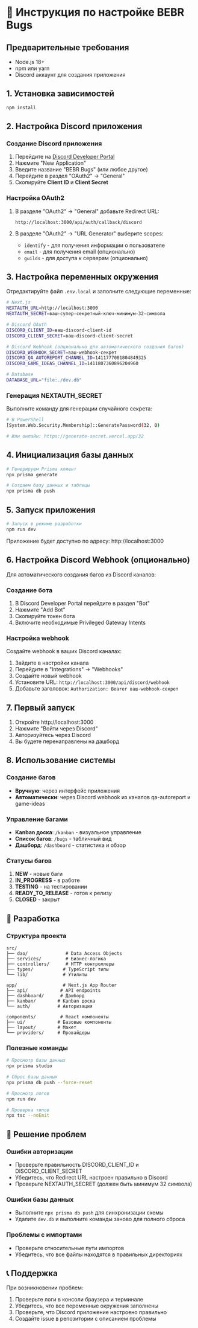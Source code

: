# 🚀 Инструкция по настройке BEBR Bugs

## Предварительные требования

- Node.js 18+ 
- npm или yarn
- Discord аккаунт для создания приложения

## 1. Установка зависимостей

```bash
npm install
```

## 2. Настройка Discord приложения

### Создание Discord приложения

1. Перейдите на [Discord Developer Portal](https://discord.com/developers/applications)
2. Нажмите "New Application"
3. Введите название "BEBR Bugs" (или любое другое)
4. Перейдите в раздел "OAuth2" → "General"
5. Скопируйте **Client ID** и **Client Secret**

### Настройка OAuth2

1. В разделе "OAuth2" → "General" добавьте Redirect URL:
   ```
   http://localhost:3000/api/auth/callback/discord
   ```

2. В разделе "OAuth2" → "URL Generator" выберите scopes:
   - `identify` - для получения информации о пользователе
   - `email` - для получения email (опционально)
   - `guilds` - для доступа к серверам (опционально)

## 3. Настройка переменных окружения

Отредактируйте файл `.env.local` и заполните следующие переменные:

```bash
# Next.js
NEXTAUTH_URL=http://localhost:3000
NEXTAUTH_SECRET=ваш-супер-секретный-ключ-минимум-32-символа

# Discord OAuth
DISCORD_CLIENT_ID=ваш-discord-client-id
DISCORD_CLIENT_SECRET=ваш-discord-client-secret

# Discord Webhook (опционально для автоматического создания багов)
DISCORD_WEBHOOK_SECRET=ваш-webhook-секрет
DISCORD_QA_AUTOREPORT_CHANNEL_ID=1411777081804849325
DISCORD_GAME_IDEAS_CHANNEL_ID=1411807360896204960

# Database
DATABASE_URL="file:./dev.db"
```

### Генерация NEXTAUTH_SECRET

Выполните команду для генерации случайного секрета:

```bash
# В PowerShell
[System.Web.Security.Membership]::GeneratePassword(32, 0)

# Или онлайн: https://generate-secret.vercel.app/32
```

## 4. Инициализация базы данных

```bash
# Генерируем Prisma клиент
npx prisma generate

# Создаем базу данных и таблицы
npx prisma db push
```

## 5. Запуск приложения

```bash
# Запуск в режиме разработки
npm run dev
```

Приложение будет доступно по адресу: http://localhost:3000

## 6. Настройка Discord Webhook (опционально)

Для автоматического создания багов из Discord каналов:

### Создание бота

1. В Discord Developer Portal перейдите в раздел "Bot"
2. Нажмите "Add Bot"
3. Скопируйте токен бота
4. Включите необходимые Privileged Gateway Intents

### Настройка webhook

Создайте webhook в ваших Discord каналах:

1. Зайдите в настройки канала
2. Перейдите в "Integrations" → "Webhooks"
3. Создайте новый webhook
4. Установите URL: `http://localhost:3000/api/discord/webhook`
5. Добавьте заголовок: `Authorization: Bearer ваш-webhook-секрет`

## 7. Первый запуск

1. Откройте http://localhost:3000
2. Нажмите "Войти через Discord"
3. Авторизуйтесь через Discord
4. Вы будете перенаправлены на дашборд

## 8. Использование системы

### Создание багов

- **Вручную**: через интерфейс приложения
- **Автоматически**: через Discord webhook из каналов qa-autoreport и game-ideas

### Управление багами

- **Kanban доска**: `/kanban` - визуальное управление
- **Список багов**: `/bugs` - табличный вид
- **Дашборд**: `/dashboard` - статистика и обзор

### Статусы багов

1. **NEW** - новые баги
2. **IN_PROGRESS** - в работе
3. **TESTING** - на тестировании
4. **READY_TO_RELEASE** - готов к релизу
5. **CLOSED** - закрыт

## 🔧 Разработка

### Структура проекта

```
src/
├── dao/              # Data Access Objects
├── services/         # Бизнес-логика
├── controllers/      # HTTP контроллеры
├── types/           # TypeScript типы
└── lib/             # Утилиты

app/                 # Next.js App Router
├── api/            # API endpoints
├── dashboard/      # Дашборд
├── kanban/        # Kanban доска
└── auth/          # Авторизация

components/         # React компоненты
├── ui/            # Базовые компоненты
├── layout/        # Макет
└── providers/     # Провайдеры
```

### Полезные команды

```bash
# Просмотр базы данных
npx prisma studio

# Сброс базы данных
npx prisma db push --force-reset

# Просмотр логов
npm run dev

# Проверка типов
npx tsc --noEmit
```

## 🐛 Решение проблем

### Ошибки авторизации

- Проверьте правильность DISCORD_CLIENT_ID и DISCORD_CLIENT_SECRET
- Убедитесь, что Redirect URL настроен правильно в Discord
- Проверьте NEXTAUTH_SECRET (должен быть минимум 32 символа)

### Ошибки базы данных

- Выполните `npx prisma db push` для синхронизации схемы
- Удалите `dev.db` и выполните команды заново для полного сброса

### Проблемы с импортами

- Проверьте относительные пути импортов
- Убедитесь, что все файлы находятся в правильных директориях

## 📞 Поддержка

При возникновении проблем:

1. Проверьте логи в консоли браузера и терминале
2. Убедитесь, что все переменные окружения заполнены
3. Проверьте, что Discord приложение настроено правильно
4. Создайте issue в репозитории с описанием проблемы 